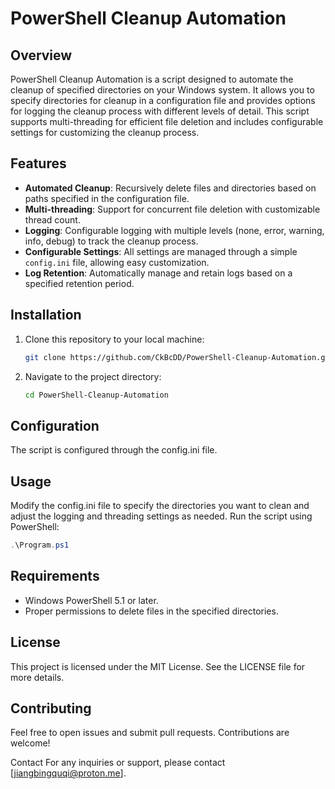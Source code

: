 # PowerShell Cleanup Automation

## Overview
PowerShell Cleanup Automation is a script designed to automate the cleanup of specified directories on your Windows system. It allows you to specify directories for cleanup in a configuration file and provides options for logging the cleanup process with different levels of detail. This script supports multi-threading for efficient file deletion and includes configurable settings for customizing the cleanup process.

## Features
- **Automated Cleanup**: Recursively delete files and directories based on paths specified in the configuration file.
- **Multi-threading**: Support for concurrent file deletion with customizable thread count.
- **Logging**: Configurable logging with multiple levels (none, error, warning, info, debug) to track the cleanup process.
- **Configurable Settings**: All settings are managed through a simple `config.ini` file, allowing easy customization.
- **Log Retention**: Automatically manage and retain logs based on a specified retention period.

## Installation
1. Clone this repository to your local machine:
   ```bash
   git clone https://github.com/CkBcDD/PowerShell-Cleanup-Automation.git
   ```
2. Navigate to the project directory:
   ```bash
   cd PowerShell-Cleanup-Automation
   ```
## Configuration
The script is configured through the config.ini file.

## Usage
Modify the config.ini file to specify the directories you want to clean and adjust the logging and threading settings as needed.
Run the script using PowerShell:
   ```powershell
   .\Program.ps1
   ```
## Requirements
- Windows PowerShell 5.1 or later.
- Proper permissions to delete files in the specified directories.

## License
This project is licensed under the MIT License. See the LICENSE file for more details.

## Contributing
Feel free to open issues and submit pull requests. Contributions are welcome!

Contact
For any inquiries or support, please contact [jiangbingquqi@proton.me].
